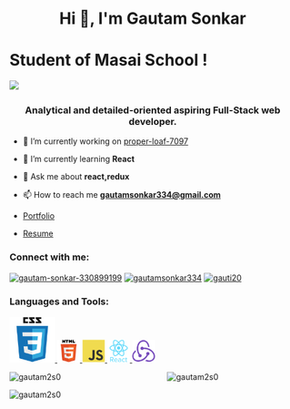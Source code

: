 <h1 align="center">Hi 👋, I'm Gautam Sonkar</h1>
<h1>Student of Masai School !</h1>
<img src="https://fiverr-res.cloudinary.com/images/q_auto,f_auto/gigs/167121800/original/91edbdbc9875196cc50f56337f4e1aea00534b12/your-awesome-mern-stack-developer.jpg"/>
<h3 align="center">Analytical and detailed-oriented aspiring Full-Stack web developer.</h3>

- 🔭 I’m currently working on [proper-loaf-7097](https://github.com/Gautam2s0/proper-loaf-7097)

- 🌱 I’m currently learning **React**

- 💬 Ask me about **react,redux**

- 📫 How to reach me **gautamsonkar334@gmail.com**
- <a href="https://gautam2s0.github.io/">Portfolio</a>
- <a href="https://drive.google.com/file/d/1u3UPEmHehn0jkOfzhrUcpVFlKvQQnUpP/view?usp=sharing">Resume</a>

<h3 align="left">Connect with me:</h3>
<p align="left">
<a href="https://linkedin.com/in/gautam-sonkar-330899199" target="blank"><img align="center" src="https://raw.githubusercontent.com/rahuldkjain/github-profile-readme-generator/master/src/images/icons/Social/linked-in-alt.svg" alt="gautam-sonkar-330899199" height="30" width="40" /></a>
<a href="https://www.hackerrank.com/gautamsonkar334" target="blank"><img align="center" src="https://raw.githubusercontent.com/rahuldkjain/github-profile-readme-generator/master/src/images/icons/Social/hackerrank.svg" alt="gautamsonkar334" height="30" width="40" /></a>
<a href="https://www.leetcode.com/gauti20" target="blank"><img align="center" src="https://raw.githubusercontent.com/rahuldkjain/github-profile-readme-generator/master/src/images/icons/Social/leet-code.svg" alt="gauti20" height="30" width="40" /></a>
</p>

<h3 align="left">Languages and Tools:</h3>
<p align="left"> <a href="https://www.w3schools.com/css/" target="_blank" rel="noreferrer"> <img src="https://raw.githubusercontent.com/devicons/devicon/master/icons/css3/css3-original-wordmark.svg" alt="css3" width="80" height="80"/> </a> <a href="https://www.w3.org/html/" target="_blank" rel="noreferrer"> <img src="https://raw.githubusercontent.com/devicons/devicon/master/icons/html5/html5-original-wordmark.svg" alt="html5" width="40" height="40"/> </a> <a href="https://developer.mozilla.org/en-US/docs/Web/JavaScript" target="_blank" rel="noreferrer"> <img src="https://raw.githubusercontent.com/devicons/devicon/master/icons/javascript/javascript-original.svg" alt="javascript" width="40" height="40"/> </a> <a href="https://reactjs.org/" target="_blank" rel="noreferrer"> <img src="https://raw.githubusercontent.com/devicons/devicon/master/icons/react/react-original-wordmark.svg" alt="react" width="40" height="40"/> </a> <a href="https://redux.js.org" target="_blank" rel="noreferrer"> <img src="https://raw.githubusercontent.com/devicons/devicon/master/icons/redux/redux-original.svg" alt="redux" width="40" height="40"/> </a> </p>

<p><img align="left" width="45%"  src="https://github-readme-stats.vercel.app/api/top-langs?username=gautam2s0&show_icons=true&locale=en&layout=compact" alt="gautam2s0" /></p>

<p>&nbsp;<img width="45%" align="right" src="https://github-readme-stats.vercel.app/api?username=gautam2s0&show_icons=true&locale=en" alt="gautam2s0" /></p>

<p><img align="left" width="45%" src="https://github-readme-streak-stats.herokuapp.com/?user=gautam2s0&" alt="gautam2s0" /></p>
